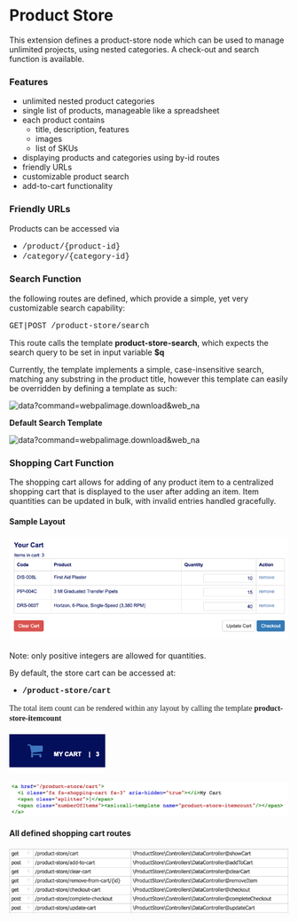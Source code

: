 Product Store
=============

This extension defines a product-store node which can be used to manage unlimited projects, using nested categories. A check-out and search function is available.

### Features

- unlimited nested product categories
- single list of products, manageable like a spreadsheet
- each product contains 
  - title, description, features
  - images
  - list of SKUs
- displaying products and categories using by-id routes
- friendly URLs
- customizable product search
- add-to-cart functionality

### Friendly URLs

Products can be accessed via

- <span style="font-family:courier new,courier,monospace">/product/{product-id}</span>
- <span style="font-family:courier new,courier,monospace">/category/{category-id}</span>

### Search Function

the following routes are defined, which provide a simple, yet very customizable search capability:

<span style="font-family:courier new,courier,monospace">GET|POST /product-store/search</span>

This route calls the template **product-store-search**, which expects the search query to be set in input variable **$q**

Currently, the template implements a simple, case-insensitive search, matching any substring in the product title, however this template can easily be overridden by defining a template as such:

![data?command=webpalimage.download&web_na](#)

**Default Search Template**

![data?command=webpalimage.download&web_na](#)

### Shopping Cart Function

The shopping cart allows for adding of any product item to a centralized shopping cart that is displayed to the user after adding an item. Item quantities can be updated in bulk, with invalid entries handled gracefully.

#### Sample Layout

####  

#### ![data?command=webpalimage.download&web_na](__resources/pastGSx2Vey8GXUe.png)  
 Note: only positive integers are allowed for quantities.

By default, the store cart can be accessed at:

- **<span style="font-family:courier new,courier,monospace">/product-store/cart</span>**

<font face="times new roman, times, serif">The total item count can be rendered within any layout by calling the template **product-store-itemcount**</font>

![data?command=webpalimage.download&web_na](__resources/pastPP1MpzO4AE4t.png)

![data?command=webpalimage.download&web_na](__resources/past93JMVGIAzWo5.png)

#### **All defined shopping cart routes**

#### ![data?command=webpalimage.download&web_na](__resources/pastPkhRjURviZB7.png)